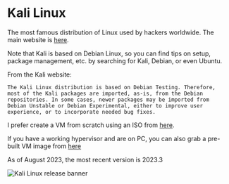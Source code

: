 # Kali Linux

The most famous distribution of Linux used by hackers worldwide. The main website is [here](https://www.kali.org/).

Note that Kali is based on Debian Linux, so you can find tips on setup, package management, etc. by searching for Kali, Debian, or even Ubuntu.

From the Kali website:


```The Kali Linux distribution is based on Debian Testing. Therefore, most of the Kali packages are imported, as-is, from the Debian repositories. In some cases, newer packages may be imported from Debian Unstable or Debian Experimental, either to improve user experience, or to incorporate needed bug fixes.```

I prefer create a VM from scratch using an ISO from [here](https://www.kali.org/get-kali/#kali-installer-images).

If you have a working hypervisor and are on PC, you can also grab a pre-built VM image from [here](https://www.kali.org/get-kali/#kali-virtual-machines)

As of August 2023, the most recent version is 2023.3

![Kali Linux release banner](banner-2023.3-release.jpg)